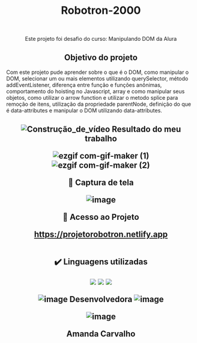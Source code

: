 <h1 align="center">Robotron-2000</h1><br>
<p align="center">Este projeto foi desafio do curso: Manipulando DOM da Alura</p>

<h2 align="center"> 
    Objetivo do projeto
</h2>

Com este projeto pude aprender sobre o que é o DOM, como manipular o DOM, selecionar um ou mais elementos utilizando querySelector, método addEventListener, diferença entre função e funções anônimas, comportamento do hoisting no Javascript, array e como manipular seus objetos, como utilizar o arrow function e utilizar o metodo splice para remoção de itens, utilização da propriedade parentNode, definição do que é data-attributes e manipular o DOM utilizando data-attributes.

<h2 align="center"> 
    
![Construção_de_vídeo](https://user-images.githubusercontent.com/121901080/216784104-02b7f0a8-2c8d-4442-95da-ee656eceaefe.png)
 Resultado do meu trabalho
    
![ezgif com-gif-maker (1)](https://user-images.githubusercontent.com/121901080/216782884-02d348c9-2f1e-4ad5-bb19-6ba953fb6a9a.gif)
![ezgif com-gif-maker (2)](https://user-images.githubusercontent.com/121901080/216784418-9aa13876-0661-4de4-85c7-8bc2a809a3a5.gif)
    
    
📸 Captura de tela
    
 ![image](https://user-images.githubusercontent.com/121901080/216784189-446ba58e-ee15-435d-8296-7af01f8cb9b2.png)
    
 📁 Acesso ao Projeto <br>
    
https://projetorobotron.netlify.app   <br><br>
    
✔️ Linguagens utilizadas
    
<img src="https://img.shields.io/badge/-HTML-critical"/> <img src="https://img.shields.io/badge/-CSS-informational"/> <img src="https://img.shields.io/badge/-JAVASCRIPT-yellow"/>  
    
![image](https://user-images.githubusercontent.com/121901080/216240259-cde3de16-257e-4a33-a83e-b0e20199f706.png)
Desenvolvedora
![image](https://user-images.githubusercontent.com/121901080/216240329-00619566-e448-4b91-bea4-f07035dfb985.png)



![image](https://user-images.githubusercontent.com/121901080/216240914-9c0751b9-409a-46d2-90e3-6b30443ce72b.png)
    
Amanda Carvalho    


    
    



